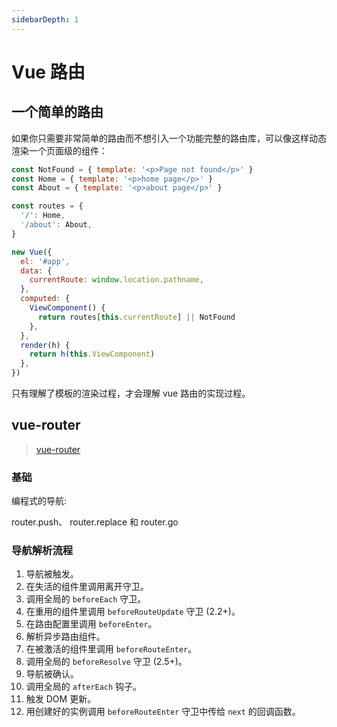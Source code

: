 ```yaml
---
sidebarDepth: 1
---
```


# Vue 路由

## 一个简单的路由

如果你只需要非常简单的路由而不想引入一个功能完整的路由库，可以像这样动态渲染一个页面级的组件：

```js
const NotFound = { template: '<p>Page not found</p>' }
const Home = { template: '<p>home page</p>' }
const About = { template: '<p>about page</p>' }

const routes = {
  '/': Home,
  '/about': About,
}

new Vue({
  el: '#app',
  data: {
    currentRoute: window.location.pathname,
  },
  computed: {
    ViewComponent() {
      return routes[this.currentRoute] || NotFound
    },
  },
  render(h) {
    return h(this.ViewComponent)
  },
})
```

只有理解了模板的渲染过程，才会理解 vue 路由的实现过程。

## vue-router

> [vue-router](https://router.vuejs.org/zh/)

### 基础

编程式的导航:

router.push、 router.replace 和 router.go

### 导航解析流程

1. 导航被触发。
2. 在失活的组件里调用离开守卫。
3. 调用全局的 `beforeEach` 守卫。
4. 在重用的组件里调用 `beforeRouteUpdate` 守卫 (2.2+)。
5. 在路由配置里调用 `beforeEnter`。
6. 解析异步路由组件。
7. 在被激活的组件里调用 `beforeRouteEnter`。
8. 调用全局的 `beforeResolve` 守卫 (2.5+)。
9. 导航被确认。
10. 调用全局的 `afterEach` 钩子。
11. 触发 DOM 更新。
12. 用创建好的实例调用 `beforeRouteEnter` 守卫中传给 `next` 的回调函数。
